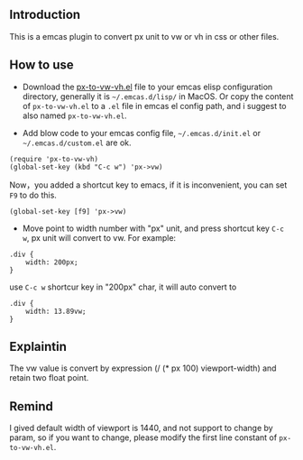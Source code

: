## Introduction
This is a emcas plugin to convert px unit to vw or vh in css or other files.

## How to use

* Download the [px-to-vw-vh.el](https://github.com/qdhaiqiang/emcas-plugin-px-to-vw-vh/blob/master/px-to-vw-vh.el) file to your emcas elisp configuration directory, generally it is `~/.emcas.d/lisp/` in MacOS. Or copy the content of `px-to-vw-vh.el` to a `.el` file in emcas el config path, and i suggest to also named `px-to-vw-vh.el`.

* Add blow code to your emcas config file, `~/.emcas.d/init.el` or `~/.emcas.d/custom.el` are ok.
```
(require 'px-to-vw-vh)
(global-set-key (kbd "C-c w") 'px->vw)
```
Now，you added a shortcut key to emacs, if it is inconvenient, you can set `F9` to do this.
```
(global-set-key [f9] 'px->vw)
```

* Move point to width number with "px" unit, and press shortcut key `C-c w`, px unit will convert to vw. For example:
```
.div {
    width: 200px;
}
```
use `C-c w` shortcur key in "200px" char, it will auto convert to
```
.div {
    width: 13.89vw;
}
```

## Explaintin

The vw value is convert by expression (/ (* px 100) viewport-width) and retain two float point.

## Remind

I gived default width of viewport is 1440, and not support to change by param, so if you want to change, please modify the first line constant of `px-to-vw-vh.el`.


